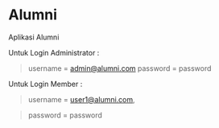 # Alumni
Aplikasi Alumni

Untuk Login Administrator : 

> username = admin@alumni.com
> password = password

Untuk Login Member :

> username = user1@alumni.com,

> password = password

